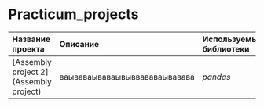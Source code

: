 # Practicum_projects  
| Название проекта | Описание | Используемые библиотеки | 
| :---------------------- | :---------------------- | :---------------------- |
| [Assembly project 2](Assembly project) | ваываваываваывыввававаывавава| *pandas* |
